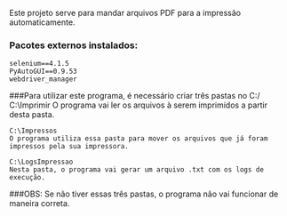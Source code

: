Este projeto serve para mandar arquivos PDF para a impressão automaticamente.

### Pacotes externos instalados:
    selenium==4.1.5
    PyAutoGUI==0.9.53
    webdriver_manager

###Para utilizar este programa, é necessário criar três pastas no C:/
    C:\Imprimir
    O programa vai ler os arquivos à serem imprimidos a partir desta pasta.
    
    C:\Impressos
    O programa utiliza essa pasta para mover os arquivos que já foram impressos pela sua impressora.

    C:\LogsImpressao
    Nesta pasta, o programa vai gerar um arquivo .txt com os logs de execução.

###OBS:
Se não tiver essas três pastas, o programa não vai funcionar de maneira correta.